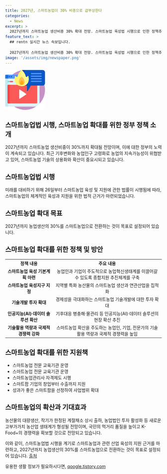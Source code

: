 ```yaml
---
title: 2027년, 스마트농업이 30% 비중으로 급부상한다
categories:
  - News
excerpt: >
  2027년까지 스마트농업 생산비중 30% 확대 전망. 스마트농업 육성법 시행으로 인한 정책추진. 농업혁신과 확산에 정부가 힘써, 체계적 지원 강화. 스마트농업 생산, 기술개발, 기업 확대 및 지식 전파를 통한 국제경쟁력 강화. 스마트농업 확산을 위해 지속가능한 농산업 생태계 형성 및 KFood+ 경쟁력 확보 추진. 농식품혁신정책관은 스마트농업이 미래 농업과 산업 성장을 이끌 것으로 기대함.
feature_text: >
  ## rentn 실시간 뉴스 속보입니다.

  2027년까지 스마트농업 생산비중 30% 확대 전망. 스마트농업 육성법 시행으로 인한 정책추진. 농업혁신과 확산에 정부가 힘써, 체계적 지원 강화. 스마트농업 생산, 기술개발, 기업 확대 및 지식 전파를 통한 국제경쟁력 강화. 스마트농업 확산을 위해 지속가능한 농산업 생태계 형성 및 KFood+ 경쟁력 확보 추진. 농식품혁신정책관은 스마트농업이 미래 농업과 산업 성장을 이끌 것으로 기대함.
image: '/assets/img/newspaper.png'
---
```


<p><img src="/assets/img/news.png" alt="rentncar 속보" /></p>

<h2>스마트농업법 시행, 스마트농업 확대를 위한 정부 정책 소개</h2>

<p data-ke-size="size16">2027년까지 스마트농업 생산비중이 30%까지 확대될 전망이며, 이에 대한 정부의 노력이 계속되고 있습니다. 최근 기후변화와 농업인구 고령화로 농업의 지속가능성이 위협받고 있어, 스마트농업 기술의 상용화와 확산이 중요시되고 있습니다.</p>

<h2 data-ke-size="size26">스마트농업법 시행</h2>

<p data-ke-size="size16">미래를 대비하기 위해 26일부터 스마트농업 육성 및 지원에 관한 법률이 시행됨에 따라, 스마트농업의 체계적인 육성과 지원을 위한 법적 근거가 마련되었습니다.</p>

<h2 data-ke-size="size26">스마트농업 확대 목표</h2>

<p data-ke-size="size16">2027년까지 농업생산의 30%를 스마트농업으로 전환하는 것이 목표로 설정되어 있습니다.</p>

<h2 data-ke-size="size26">스마트농업 확대를 위한 정책 및 방안</h2>

<table>
    <tr>
        <td style="text-align: center; height: 17px;"><b>정책 내용</b></td>
        <td style="text-align: center; height: 17px;"><b>주요 내용</b></td>
    </tr>
    <tr>
        <td style="text-align: center; height: 17px;"><b>스마트농업 육성 기본계획 마련</b></td>
        <td style="text-align: center; height: 17px;">농업인과 기업이 주도적으로 농업혁신생태계를 이끌어갈 수 있도록 종합지원 추진체계를 구축</td>
    </tr>
    <tr>
        <td style="text-align: center; height: 17px;"><b>스마트농업 육성지구 지정</b></td>
        <td style="text-align: center; height: 17px;">지역별 특화 농산물의 스마트농업 생산과 연관산업을 집적화</td>
    </tr>
    <tr>
        <td style="text-align: center; height: 17px;"><b>기술개발 투자 확대</b></td>
        <td style="text-align: center; height: 17px;">경제성을 극대화하는 스마트농업 기술개발에 대한 투자 확대</td>
    </tr>
    <tr>
        <td style="text-align: center; height: 17px;"><b>인공지능(AI)·데이터 솔루션 확산</b></td>
        <td style="text-align: center; height: 17px;">기후대응 병충해·물관리 등 인공지능(AI)·데이터 솔루션의 현장 확산 추진</td>
    </tr>
    <tr>
        <td style="text-align: center; height: 17px;"><b>기술활용 역량과 국제적 경쟁력 강화</b></td>
        <td style="text-align: center; height: 17px;">스마트농업 확산을 주도하는 농업인, 기업, 전문가의 기술활용 역량과 국제적 경쟁력을 높임</td>
    </tr>
</table>

<h2 data-ke-size="size26">스마트농업 확대를 위한 지원책</h2>

<ul>
    <li>스마트농업 전문 교육기관 운영</li>
    <li>스마트농업 전문 교육기관 운영</li>
    <li>스마트농업관리사 자격제도 시행</li>
    <li>스마트팜 기업의 창업부터 수출까지 지원</li>
    <li>성과가 좋은 스마트팜을 선정하여 사업범위 확대</li>
</ul>

<h2 data-ke-size="size26">스마트농업의 확산과 기대효과</h2>

<p data-ke-size="size16">농산물의 대량생산, 작기가 한정된 계절채소 상시 출하, 농업법인 투자 활성화 등 새로운 고부가가치 농산업 생태계가 형성될 전망이며, 국민의 먹거리 품질을 높이고 K-Food+의 경쟁력을 확보할 것으로 전망되고 있습니다.</p>

<p>이와 같이, 스마트농업법 시행을 계기로 스마트농업과 관련 산업 육성의 지원 근거를 마련하고, 2027년까지 농업생산의 30%를 스마트농업으로 전환하는 것이 목표로 설정되어 있습니다. <a href="https://https://www.korea.kr/policy/prime.do">출처</a></p>
유용한 생활 정보가 필요하시다면, <a href="https://qoogle.tistory.com" rel="dofollow">qoogle.tistory.com</a>


